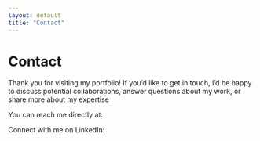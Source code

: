 ```yaml
---
layout: default
title: "Contact"
---
```

# Contact
Thank you for visiting my portfolio! If you’d like to get in touch, I’d be happy to discuss potential collaborations, answer questions about my work, or share more about my expertise

You can reach me directly at:

Connect with me on LinkedIn: 
